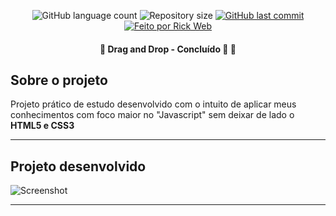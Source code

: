 <p align="center">
  <img alt="GitHub language count" src="https://img.shields.io/github/languages/count/rickweb3/drag-and-drop?color=%2304D361">
  <img alt="Repository size" src="https://img.shields.io/github/repo-size/rickweb3/drag-and-drop">
  <a href="https://github.com/rickweb3/drag-and-drop/commits/master">
    <img alt="GitHub last commit" src="https://img.shields.io/github/last-commit/rickweb3/drag-and-drop">
  </a>
  <a href="">
    <img alt="Feito por Rick Web" src="https://img.shields.io/badge/desenvolvido%20por-RickWeb-%237519C1">
  </a>
</p>



<h4 align="center"> 
	🚧 Drag and Drop - Concluído 🚀 🚧
</h4>



## Sobre o projeto

Projeto prático de estudo desenvolvido com o intuito de aplicar meus conhecimentos com foco maior no "Javascript" sem deixar de lado o **HTML5 e CSS3**

---


## Projeto desenvolvido

![Screenshot](overview_complete_awax.png)

---

